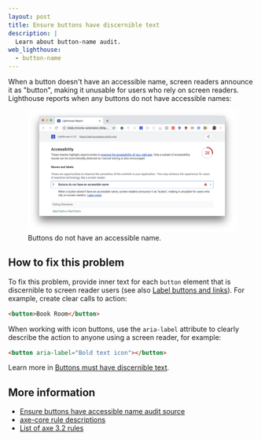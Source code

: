 ```yaml
---
layout: post
title: Ensure buttons have discernible text
description: |
  Learn about button-name audit.
web_lighthouse:
  - button-name
---
```


When a button doesn't have an accessible name,
screen readers announce it as "button",
making it unusable for users who rely on screen readers.
Lighthouse reports when any buttons do not have accessible names:

<figure class="w-figure">
  <img class="w-screenshot w-screenshot--filled" src="button-name.png" alt="Lighthouse audit showing buttons do not have an accessible name">
  <figcaption class="w-figcaption">
    Buttons do not have an accessible name.
  </figcaption>
</figure>


## How to fix this problem

To fix this problem,
provide inner text for each `button` element
that is discernible to screen reader users
(see also [Label buttons and links](/labels-and-text-alternatives#label-buttons-and-links)).
For example,
create clear calls to action:

```html
<button>Book Room</button>
```

When working with icon buttons,
use the `aria-label` attribute to clearly describe the action
to anyone using a screen reader, for example:

```html
<button aria-label="Bold text icon"></button>
```

Learn more in
[Buttons must have discernible text](https://dequeuniversity.com/rules/axe/3.2/button-name).

<!--
## How this audit impacts overall Lighthouse score

Todo. I have no idea how accessibility scoring is working!
-->
## More information

- [Ensure buttons have accessible name audit source](https://github.com/GoogleChrome/lighthouse/blob/master/lighthouse-core/audits/accessibility/button-name.js)
- [axe-core rule descriptions](https://github.com/dequelabs/axe-core/blob/develop/doc/rule-descriptions.md)
- [List of axe 3.2 rules](https://dequeuniversity.com/rules/axe/3.2)
